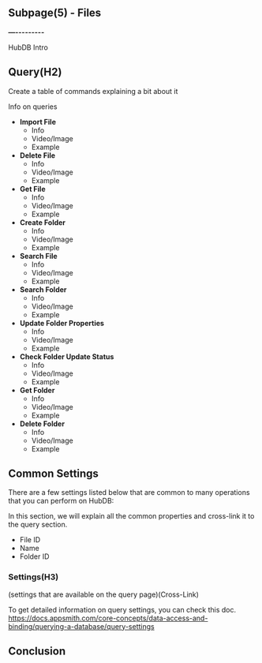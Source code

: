 ## Subpage(5) - Files  

**—---------**

HubDB Intro 

## **Query(H2)**

Create a table of commands explaining a bit about it

Info on queries



* **Import File**
    * Info
    * Video/Image
    * Example
* **Delete File**
    * Info
    * Video/Image
    * Example
* **Get File**
    * Info
    * Video/Image
    * Example
* **Create Folder**
    * Info
    * Video/Image
    * Example
* **Search File**
    * Info
    * Video/Image
    * Example
* **Search Folder**
    * Info
    * Video/Image
    * Example
* **Update Folder Properties**
    * Info
    * Video/Image
    * Example
* **Check Folder Update Status**
    * Info
    * Video/Image
    * Example
* **Get Folder**
    * Info
    * Video/Image
    * Example
* **Delete Folder**
    * Info
    * Video/Image
    * Example

## **Common Settings**

There are a few settings listed below that are common to many operations that you can perform on HubDB:

In this section, we will explain all the common properties and cross-link it to the query section.

* File ID
* Name
* Folder ID


### Settings(H3)
(settings that are available on the query page)(Cross-Link)

To get detailed information on query settings, you can check this doc. 
https://docs.appsmith.com/core-concepts/data-access-and-binding/querying-a-database/query-settings


## Conclusion

